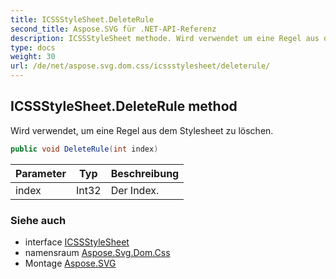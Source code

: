 ```yaml
---
title: ICSSStyleSheet.DeleteRule
second_title: Aspose.SVG für .NET-API-Referenz
description: ICSSStyleSheet methode. Wird verwendet um eine Regel aus dem Stylesheet zu löschen.
type: docs
weight: 30
url: /de/net/aspose.svg.dom.css/icssstylesheet/deleterule/
---
```

## ICSSStyleSheet.DeleteRule method

Wird verwendet, um eine Regel aus dem Stylesheet zu löschen.

```csharp
public void DeleteRule(int index)
```

| Parameter | Typ | Beschreibung |
| --- | --- | --- |
| index | Int32 | Der Index. |

### Siehe auch

* interface [ICSSStyleSheet](../)
* namensraum [Aspose.Svg.Dom.Css](../../icssstylesheet/)
* Montage [Aspose.SVG](../../../)


